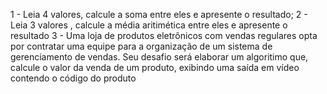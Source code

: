 1 - Leia 4 valores, calcule a soma entre eles e
 apresente o resultado;
2 - Leia 3 valores , calcule a média aritimética
 entre eles e apresente o resultado
3 - Uma loja de produtos eletrônicos com vendas
 regulares opta por contratar uma equipe para a
 organização de um sistema de gerenciamento de vendas. Seu desafio será elaborar um algoritimo
que, calcule o valor da venda de um produto, exibindo uma saída em vídeo contendo o código do
produto
